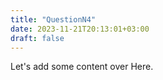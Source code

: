 ```yaml
---
title: "QuestionN4"
date: 2023-11-21T20:13:01+03:00
draft: false
---
```


Let's add some content over Here.